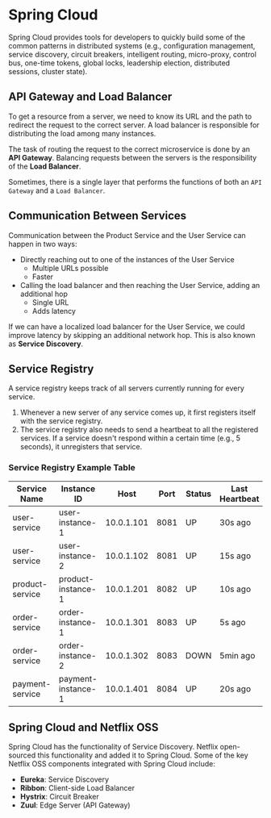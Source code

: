 # Spring Cloud

Spring Cloud provides tools for developers to quickly build some of the common patterns in distributed systems (e.g., configuration management, service discovery, circuit breakers, intelligent routing, micro-proxy, control bus, one-time tokens, global locks, leadership election, distributed sessions, cluster state).

## API Gateway and Load Balancer

To get a resource from a server, we need to know its URL and the path to redirect the request to the correct server. A load balancer is responsible for distributing the load among many instances.

The task of routing the request to the correct microservice is done by an **API Gateway**. Balancing requests between the servers is the responsibility of the **Load Balancer**.

Sometimes, there is a single layer that performs the functions of both an `API Gateway` and a `Load Balancer`.

## Communication Between Services

Communication between the Product Service and the User Service can happen in two ways:
- Directly reaching out to one of the instances of the User Service
    - Multiple URLs possible
    - Faster
- Calling the load balancer and then reaching the User Service, adding an additional hop
    - Single URL
    - Adds latency

If we can have a localized load balancer for the User Service, we could improve latency by skipping an additional network hop. This is also known as **Service Discovery**.

## Service Registry

A service registry keeps track of all servers currently running for every service.

1. Whenever a new server of any service comes up, it first registers itself with the service registry.
2. The service registry also needs to send a heartbeat to all the registered services. If a service doesn't respond within a certain time (e.g., 5 seconds), it unregisters that service.

### Service Registry Example Table

| Service Name   | Instance ID       | Host         | Port  | Status    | Last Heartbeat |
|----------------|-------------------|--------------|-------|-----------|----------------|
| user-service   | user-instance-1   | 10.0.1.101   | 8081  | UP        | 30s ago        |
| user-service   | user-instance-2   | 10.0.1.102   | 8081  | UP        | 15s ago        |
| product-service| product-instance-1| 10.0.1.201   | 8082  | UP        | 10s ago        |
| order-service  | order-instance-1  | 10.0.1.301   | 8083  | UP        | 5s ago         |
| order-service  | order-instance-2  | 10.0.1.302   | 8083  | DOWN      | 5min ago       |
| payment-service| payment-instance-1| 10.0.1.401   | 8084  | UP        | 20s ago        |

## Spring Cloud and Netflix OSS

Spring Cloud has the functionality of Service Discovery. Netflix open-sourced this functionality and added it to Spring Cloud. Some of the key Netflix OSS components integrated with Spring Cloud include:
- **Eureka**: Service Discovery
- **Ribbon**: Client-side Load Balancer
- **Hystrix**: Circuit Breaker
- **Zuul**: Edge Server (API Gateway)